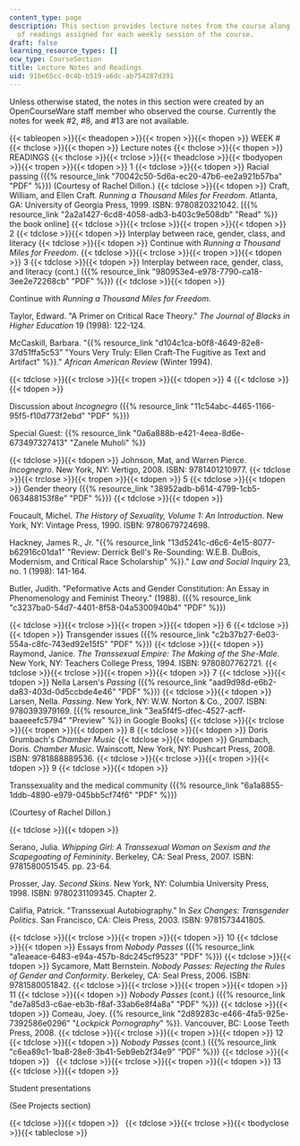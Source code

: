 ```yaml
---
content_type: page
description: This section provides lecture notes from the course along with the list
  of readings assigned for each weekly session of the course.
draft: false
learning_resource_types: []
ocw_type: CourseSection
title: Lecture Notes and Readings
uid: 91be65cc-0c4b-b519-a6dc-ab754287d391
---
```

Unless otherwise stated, the notes in this section were created by an OpenCourseWare staff member who observed the course. Currently the notes for week #2, #8, and #13 are not available.

{{< tableopen >}}{{< theadopen >}}{{< tropen >}}{{< thopen >}}
WEEK #
{{< thclose >}}{{< thopen >}}
Lecture notes
{{< thclose >}}{{< thopen >}}
READINGS
{{< thclose >}}{{< trclose >}}{{< theadclose >}}{{< tbodyopen >}}{{< tropen >}}{{< tdopen >}}
1
{{< tdclose >}}{{< tdopen >}}
Racial passing ({{% resource_link "70042c50-5d6a-ec20-47b6-ee2a921b57ba" "PDF" %}}) (Courtesy of Rachel Dillon.)
{{< tdclose >}}{{< tdopen >}}
Craft, William, and Ellen Craft. *Running a Thousand Miles for Freedom*. Atlanta, GA: University of Georgia Press, 1999. ISBN: 9780820321042. \[{{% resource_link "2a2a1427-6cd8-4058-adb3-b403c9e508db" "Read" %}} the book online\]
{{< tdclose >}}{{< trclose >}}{{< tropen >}}{{< tdopen >}}
2
{{< tdclose >}}{{< tdopen >}}
Interplay between race, gender, class, and literacy
{{< tdclose >}}{{< tdopen >}}
Continue with *Running a Thousand Miles for Freedom*.
{{< tdclose >}}{{< trclose >}}{{< tropen >}}{{< tdopen >}}
3
{{< tdclose >}}{{< tdopen >}}
Interplay between race, gender, class, and literacy (cont.) ({{% resource_link "980953e4-e978-7790-ca18-3ee2e72268cb" "PDF" %}})
{{< tdclose >}}{{< tdopen >}}

Continue with *Running a Thousand Miles for Freedom.*

Taylor, Edward. "A Primer on Critical Race Theory." *The Journal of Blacks in Higher Education* 19 (1998): 122-124.

McCaskill, Barbara. "{{% resource_link "d104c1ca-b0f8-4649-82e8-37d51ffa5c53" "Yours Very Truly: Ellen Craft-The Fugitive as Text and Artifact" %}}." *African American Review* (Winter 1994).

{{< tdclose >}}{{< trclose >}}{{< tropen >}}{{< tdopen >}}
4
{{< tdclose >}}{{< tdopen >}}

Discussion about *Incognegro* ({{% resource_link "11c54abc-4465-1166-95f5-f10d773f2ebd" "PDF" %}})

Special Guest: {{% resource_link "0a6a888b-e421-4eea-8d6e-673497327413" "Zanele Muholi" %}}

{{< tdclose >}}{{< tdopen >}}
Johnson, Mat, and Warren Pierce. *Incognegro*. New York, NY: Vertigo, 2008. ISBN: 9781401210977.
{{< tdclose >}}{{< trclose >}}{{< tropen >}}{{< tdopen >}}
5
{{< tdclose >}}{{< tdopen >}}
Gender theory ({{% resource_link "38952adb-b614-4799-1cb5-063488153f8e" "PDF" %}})
{{< tdclose >}}{{< tdopen >}}

Foucault, Michel. *The History of Sexuality, Volume 1: An Introduction*. New York, NY: Vintage Press, 1990. ISBN: 9780679724698.

Hackney, James R., Jr. "{{% resource_link "13d5241c-d6c6-4e15-8077-b62916c01da1" "Review: Derrick Bell's Re-Sounding: W.E.B. DuBois, Modernism, and Critical Race Scholarship" %}}." *Law and Social Inquiry* 23, no. 1 (1998): 141-164.

Butler, Judith. "Peformative Acts and Gender Constitution: An Essay in Phenomenology and Feminist Theory." (1988). ({{% resource_link "c3237ba0-54d7-4401-8f58-04a5300940b4" "PDF" %}})

{{< tdclose >}}{{< trclose >}}{{< tropen >}}{{< tdopen >}}
6
{{< tdclose >}}{{< tdopen >}}
Transgender issues ({{% resource_link "c2b37b27-6e03-554a-c8fc-743ed92e15f5" "PDF" %}})
{{< tdclose >}}{{< tdopen >}}
Raymond, Janice. *The Transsexual Empire: The Making of the She-Male*. New York, NY: Teachers College Press, 1994. ISBN: 9780807762721.
{{< tdclose >}}{{< trclose >}}{{< tropen >}}{{< tdopen >}}
7
{{< tdclose >}}{{< tdopen >}}
Nella Larsen's *Passing* ({{% resource_link "aad9d98d-e6b2-da83-403d-0d5ccbde4e46" "PDF" %}})
{{< tdclose >}}{{< tdopen >}}
Larsen, Nella. *Passing*. New York, NY: W.W. Norton & Co., 2007. ISBN: 9780393979169. \[{{% resource_link "3ea5f4f5-dfec-4527-acff-baaeeefc5794" "Preview" %}} in Google Books\]
{{< tdclose >}}{{< trclose >}}{{< tropen >}}{{< tdopen >}}
8
{{< tdclose >}}{{< tdopen >}}
Doris Grumbach's *Chamber Music*
{{< tdclose >}}{{< tdopen >}}
Grumbach, Doris. *Chamber Music*. Wainscott, New York, NY: Pushcart Press, 2008. ISBN: 9781888889536.
{{< tdclose >}}{{< trclose >}}{{< tropen >}}{{< tdopen >}}
9
{{< tdclose >}}{{< tdopen >}}

Transsexuality and the medical community ({{% resource_link "6a1a8855-1ddb-4890-e979-045bb5cf74f6" "PDF" %}})

(Courtesy of Rachel Dillon.)

{{< tdclose >}}{{< tdopen >}}

Serano, Julia. *Whipping Girl: A Transsexual Woman on Sexism and the Scapegoating of Femininity*. Berkeley, CA: Seal Press, 2007. ISBN: 9781580051545. pp. 23-64.

Prosser, Jay. *Second Skins*. New York, NY: Columbia University Press, 1998. ISBN: 9780231109345. Chapter 2.

Califia, Patrick. "Transsexual Autobiography." In *Sex Changes: Transgender Politics*. San Francisco, CA: Cleis Press, 2003. ISBN: 9781573441805.

{{< tdclose >}}{{< trclose >}}{{< tropen >}}{{< tdopen >}}
10
{{< tdclose >}}{{< tdopen >}}
Essays from *Nobody Passes* ({{% resource_link "a1eaeace-6483-e94a-457b-8dc245cf9523" "PDF" %}})
{{< tdclose >}}{{< tdopen >}}
Sycamore, Matt Bernstein. *Nobody Passes: Rejecting the Rules of Gender and Conformity*. Berkeley, CA: Seal Press, 2006. ISBN: 9781580051842.
{{< tdclose >}}{{< trclose >}}{{< tropen >}}{{< tdopen >}}
11
{{< tdclose >}}{{< tdopen >}}
*Nobody Passes* (cont.) ({{% resource_link "de7a85d3-c6ae-eb3b-f8af-33ab6e8f4a8a" "PDF" %}})
{{< tdclose >}}{{< tdopen >}}
Comeau, Joey. {{% resource_link "2d89283c-e466-4fa5-925e-7392586e0296" "*Lockpick Pornography*" %}}. Vancouver, BC: Loose Teeth Press, 2008.
{{< tdclose >}}{{< trclose >}}{{< tropen >}}{{< tdopen >}}
12
{{< tdclose >}}{{< tdopen >}}
*Nobody Passes* (cont.) ({{% resource_link "c6ea89c1-1ba8-28e8-3b41-5eb9eb2f34e9" "PDF" %}})
{{< tdclose >}}{{< tdopen >}}
 
{{< tdclose >}}{{< trclose >}}{{< tropen >}}{{< tdopen >}}
13
{{< tdclose >}}{{< tdopen >}}

Student presentations

(See Projects section)

{{< tdclose >}}{{< tdopen >}}
 
{{< tdclose >}}{{< trclose >}}{{< tbodyclose >}}{{< tableclose >}}